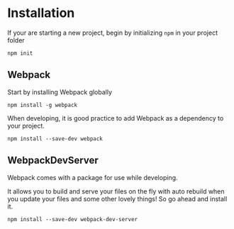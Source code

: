 # Installation

If your are starting a new project, begin by initializing `npm` in your project folder

```
npm init
```

## Webpack



Start by installing Webpack globally

```
npm install -g webpack
```

When developing, it is good practice to add Webpack as a dependency to your project.

```
npm install --save-dev webpack
```

## WebpackDevServer

Webpack comes with a package for use while developing. 

It allows you to build and serve your files on the fly with auto rebuild when you update your files and some other lovely things! 
So go ahead and install it.

```
npm install --save-dev webpack-dev-server
```
